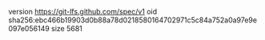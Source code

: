 version https://git-lfs.github.com/spec/v1
oid sha256:ebc466b19903d0b88a78d0218580164702971c5c84a752a0a97e9e097e056149
size 5681
